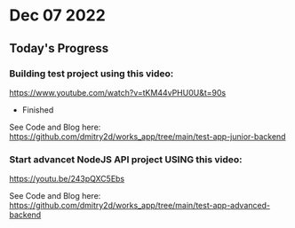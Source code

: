 # Dec 07 2022

## Today's Progress

### Building test project using this video:
https://www.youtube.com/watch?v=tKM44vPHU0U&t=90s

* Finished

See Code and Blog here: https://github.com/dmitry2d/works_app/tree/main/test-app-junior-backend

### Start advancet NodeJS API project USING this video: 
https://youtu.be/243pQXC5Ebs

See Code and Blog here: https://github.com/dmitry2d/works_app/tree/main/test-app-advanced-backend